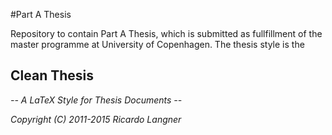 #Part A Thesis

Repository to contain Part A Thesis, which is submitted as fullfillment of the master programme at University of Copenhagen. The thesis style is the 

## Clean Thesis
*-- A LaTeX Style for Thesis Documents --*

*Copyright (C) 2011-2015 Ricardo Langner*


